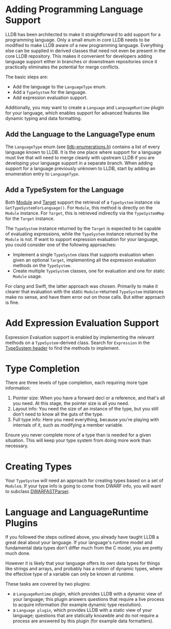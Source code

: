 # Adding Programming Language Support

LLDB has been architected to make it straightforward to add support for a
programming language. Only a small enum in core LLDB needs to be modified to
make LLDB aware of a new programming language. Everything else can be supplied
in derived classes that need not even be present in the core LLDB repository.
This makes it convenient for developers adding language support either in
branches or downstream repositories since it practically eliminates the
potential for merge conflicts.

The basic steps are:
* Add the language to the `LanguageType` enum.
* Add a `TypeSystem` for the language.
* Add expression evaluation support.

Additionally, you may want to create a `Language` and `LanguageRuntime` plugin
for your language, which enables support for advanced features like dynamic
typing and data formatting.

## Add the Language to the LanguageType enum

The `LanguageType` enum
(see [lldb-enumerations.h](https://github.com/llvm/llvm-project/blob/main/lldb/include/lldb/lldb-enumerations.h))
contains a list of every language known to LLDB. It is the one place where
support for a language must live that will need to merge cleanly with upstream
LLDB if you are developing your language support in a separate branch. When
adding support for a language previously unknown to LLDB, start by adding an
enumeration entry to `LanguageType`.

## Add a TypeSystem for the Language

Both [Module](https://github.com/llvm/llvm-project/blob/main/lldb/include/lldb/Core/Module.h)
and [Target](https://github.com/llvm/llvm-project/blob/main/lldb/include/lldb/Target/Target.h)
support the retrieval of a `TypeSystem` instance via `GetTypeSystemForLanguage()`.
For `Module`, this method is directly on the `Module` instance. For `Target`,
this is retrieved indirectly via the `TypeSystemMap` for the `Target` instance.

The `TypeSystem` instance returned by the `Target` is expected to be capable of
evaluating expressions, while the `TypeSystem` instance returned by the `Module`
is not. If want to support expression evaluation for your language, you could
consider one of the following approaches:
* Implement a single `TypeSystem` class that supports evaluation when given an
  optional `Target`, implementing all the expression evaluation methods on the
  `TypeSystem`.
* Create multiple `TypeSystem` classes, one for evaluation and one for static
  `Module` usage.

For clang and Swift, the latter approach was chosen. Primarily to make it
clearer that evaluation with the static `Module`-returned `TypeSystem` instances
make no sense, and have them error out on those calls. But either approach is
fine.

# Add Expression Evaluation Support

Expression Evaluation support is enabled by implementing the relevant methods on
a `TypeSystem`-derived class. Search for `Expression` in the
[TypeSystem header](https://github.com/llvm/llvm-project/blob/main/lldb/include/lldb/Symbol/TypeSystem.h)
to find the methods to implement.

# Type Completion

There are three levels of type completion, each requiring more type information:
1. Pointer size: When you have a forward decl or a reference, and that's all you
  need. At this stage, the pointer size is all you need.
2. Layout info: You need the size of an instance of the type, but you still don't
  need to know all the guts of the type.
3. Full type info: Here you need everything, because you're playing with
  internals of it, such as modifying a member variable.

Ensure you never complete more of a type than is needed for a given situation.
This will keep your type system from doing more work than necessary.

# Creating Types

Your `TypeSystem` will need an approach for creating types based on a set of
`Module`s. If your type info is going to come from DWARF info, you will want to
subclass [DWARFASTParser](https://github.com/llvm/llvm-project/blob/main/lldb/source/Plugins/SymbolFile/DWARF/DWARFASTParser.h).

# Language and LanguageRuntime Plugins

If you followed the steps outlined above, you already have taught LLDB a great
deal about your language. If your language's runtime model and fundamental data
types don't differ much from the C model, you are pretty much done.

However it is likely that your language offers its own data types for things
like strings and arrays, and probably has a notion of dynamic types, where the
effective type of a variable can only be known at runtime.

These tasks are covered by two plugins:
* a `LanguageRuntime` plugin, which provides LLDB with a dynamic view of your
  language; this plugin answers questions that require a live process to acquire
  information (for example dynamic type resolution).
* a `Language plugin`, which provides LLDB with a static view of your language;
  questions that are statically knoawble and do not require a process are
  answered by this plugin (for example data formatters).